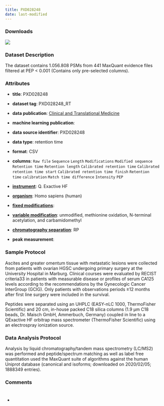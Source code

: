 ```yaml
---
title: PXD028248
date: last-modified
---
```


### Downloads
[![](https://img.shields.io/badge/download-dataset%20name-008080?style=flat-square)](https://github.com/ProteomicsML/ProteomicsML/blob/main/datasets/retentiontime/PXD028248/PXD028248_evidence_selected_columns.zip)<br>

### Dataset Description
The dataset contains 1.056.808 PSMs from 441 MaxQuant evidence files filtered at PEP < 0.001 (Contains only pre-selected columns).

### Attributes
- **title**: PXD028248
- **dataset tag**: PXD028248_RT
- **data publication**: [Clinical and Translational Medicine](https://doi.org/10.1002/ctm2.633)
- **machine learning publication**: 
- **data source identifier**: PXD028248 

- **data type**: retention time
- **format**: CSV
- **columns**: `Raw file` `Sequence` `Length` `Modifications` `Modified sequence`
    `Retention time` `Retention length` `Calibrated retention time`
    `Calibrated retention time start` `Calibrated retention time finish`
    `Retention time` `calibration` `Match time difference` `Intensity` `PEP`
- **[instrument]**: Q. Exactive HF
- **[organism]**: Homo sapiens (human)
- **[fixed modifications]**: <unknown>
- **[variable modification]**: unmodified, methionine oxidation, N-terminal acetylation, and carbamidomethyl
- **[chromatography separation]**: RP
- **peak measurement**: <unknown>


### Sample Protocol
Ascites and greater omentum tissue with metastatic lesions were collected from patients with 
ovarian HGSC undergoing primary surgery at the University Hospital in Marburg. 
Clinical courses were evaluated by RECIST criteria33 in patients with measurable disease or profiles
of serum CA125 levels according to the recommendations by the Gynecologic Cancer InterGroup (GCIG). Only
patients with observations periods ≥12 months after first line surgery were included in the survival.

Peptides were separated using an UHPLC (EASY-nLC 1000, ThermoFisher Scientific) and 20 cm, in-house packed C18 silica columns 
(1.9 μm C18 beads, Dr. Maisch GmbH, Ammerbuch, Germany) coupled in line to a QExactive HF orbitrap mass spectrometer 
(ThermoFisher Scientific) using an electrospray ionization source.

### Data Analysis Protocol
Analysis by liquid chromatography/tandem mass spectrometry (LC/MS2) was performed and peptide/spectrum matching as well as label 
free quantitation used the MaxQuant suite of algorithms against the human Uniprot database (canonical and isoforms; downloaded on 2020/02/05; 1888349 entries).

### Comments
- # 


[instrument]: https://www.ebi.ac.uk/ols/ontologies/ms/terms?iri=http%3A%2F%2Fpurl.obolibrary.org%2Fobo%2FMS_1000463
[organism]: https://www.ebi.ac.uk/ols/ontologies/ms/terms?iri=http%3A%2F%2Fpurl.obolibrary.org%2Fobo%2FOBI_0100026
[fixed modifications]: https://www.ebi.ac.uk/ols/ontologies/ms/terms?iri=http%3A%2F%2Fpurl.obolibrary.org%2Fobo%2FMS_1003021
[variable modification]: https://www.ebi.ac.uk/ols/ontologies/ms/terms?iri=http%3A%2F%2Fpurl.obolibrary.org%2Fobo%2FMS_1003022
[dissociation method]: https://www.ebi.ac.uk/ols/ontologies/ms/terms?iri=http%3A%2F%2Fpurl.obolibrary.org%2Fobo%2FMS_1000044
[collision energy]: https://www.ebi.ac.uk/ols/ontologies/ms/terms?iri=http%3A%2F%2Fpurl.obolibrary.org%2Fobo%2FMS_1000045 
[mass analyzer type]: https://www.ebi.ac.uk/ols/ontologies/ms/terms?iri=http%3A%2F%2Fpurl.obolibrary.org%2Fobo%2FMS_1000443&lang=en&viewMode=All&siblings=false
[chromatography separation]: https://www.ebi.ac.uk/ols/ontologies/ms/terms?iri=http%3A%2F%2Fpurl.obolibrary.org%2Fobo%2FMS_1002270&lang=en&viewMode=All&siblings=false
